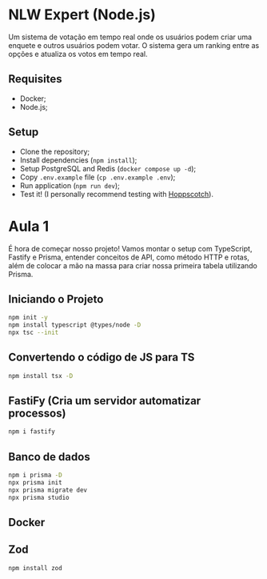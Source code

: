 # NLW Expert (Node.js)

Um sistema de votação em tempo real onde os usuários podem criar uma enquete e outros usuários podem votar. O sistema gera um ranking entre as opções e atualiza os votos em tempo real.

## Requisites

- Docker;
- Node.js;

## Setup

- Clone the repository;
- Install dependencies (`npm install`);
- Setup PostgreSQL and Redis (`docker compose up -d`);
- Copy `.env.example` file (`cp .env.example .env`);
- Run application (`npm run dev`);
- Test it! (I personally recommend testing with [Hoppscotch](https://hoppscotch.io/)).

# Aula 1

É hora de começar nosso projeto! Vamos montar o setup com TypeScript, Fastify e Prisma, entender conceitos de API, como método HTTP e rotas, além de colocar a mão na massa para criar nossa primeira tabela utilizando Prisma.

## Iniciando o Projeto

```sh
npm init -y
npm install typescript @types/node -D
npx tsc --init
```

## Convertendo o código de JS para TS

```sh
npm install tsx -D
```

## FastiFy (Cria um servidor automatizar processos)

```sh
npm i fastify
```

## Banco de dados

```sh
npm i prisma -D
npx prisma init
npx prisma migrate dev
npx prisma studio
```

## Docker

## Zod

```sh
npm install zod
```

